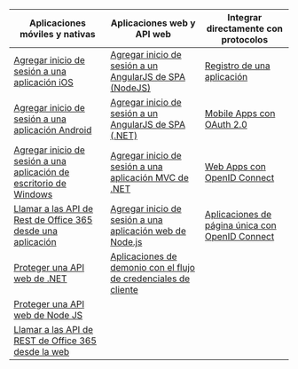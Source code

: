 | Aplicaciones móviles y nativas | Aplicaciones web y API web | Integrar directamente con protocolos |
| --- | --- | --- |
| [Agregar inicio de sesión a una aplicación iOS](../articles/active-directory/active-directory-v2-devquickstarts-ios.md) |[Agregar inicio de sesión a un AngularJS de SPA (NodeJS)](../articles/active-directory/active-directory-v2-devquickstarts-angular-node.md) |[Registro de una aplicación](../articles/active-directory/active-directory-v2-app-registration.md) |
| [Agregar inicio de sesión a una aplicación Android](../articles/active-directory/active-directory-v2-devquickstarts-android.md) |[Agregar inicio de sesión a un AngularJS de SPA (.NET)](../articles/active-directory/active-directory-v2-devquickstarts-angular-dotnet.md) |[Mobile Apps con OAuth 2.0](../articles/active-directory/active-directory-v2-protocols-oauth-code.md) |
| [Agregar inicio de sesión a una aplicación de escritorio de Windows](../articles/active-directory/active-directory-v2-devquickstarts-wpf.md) |[Agregar inicio de sesión a una aplicación MVC de .NET](../articles/active-directory/active-directory-v2-devquickstarts-dotnet-web.md) |[Web Apps con OpenID Connect](../articles/active-directory/active-directory-v2-protocols-oidc.md) |
| [Llamar a las API de Rest de Office 365 desde una aplicación](https://msdn.microsoft.com/office/office365/howto/authenticate-Office-365-APIs-using-v2) |[Agregar inicio de sesión a una aplicación web de Node.js](../articles/active-directory/active-directory-v2-devquickstarts-node-web.md) |[Aplicaciones de página única con OpenID Connect](../articles/active-directory/active-directory-v2-protocols-implicit.md) |
| [Proteger una API web de .NET](../articles/active-directory/active-directory-v2-devquickstarts-dotnet-api.md) |[Aplicaciones de demonio con el flujo de credenciales de cliente](../articles/active-directory/active-directory-v2-protocols-oauth-client-creds.md) | |
| [Proteger una API web de Node JS](../articles/active-directory/active-directory-v2-devquickstarts-node-api.md) | | |
| [Llamar a las API de REST de Office 365 desde la web](https://msdn.microsoft.com/office/office365/howto/authenticate-Office-365-APIs-using-v2) | | |



<!--HONumber=Nov16_HO3-->


